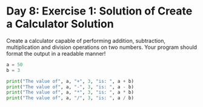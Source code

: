 # Day 8: Exercise 1: Solution of Create a Calculator Solution
Create a calculator capable of performing addition, subtraction, multiplication and division operations on two numbers. Your program should format the output in a readable manner!

```python
a = 50
b = 3

print("The value of", a, "+", 3, "is: ", a + b)
print("The value of", a, "-", 3, "is: ", a - b)
print("The value of", a, "*", 3, "is: ", a * b)
print("The value of", a, "/", 3, "is: ", a / b)
```